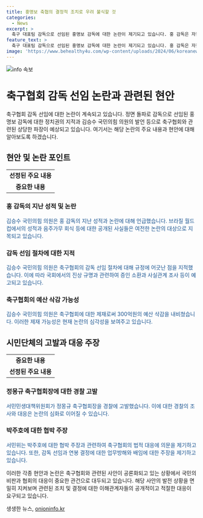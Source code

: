 ```yaml
---
title: 홍명보 축협의 결정적 조치로 우려 불식할 것
categories:
  - News
excerpt: >
  축구 대표팀 감독으로 선임된 홍명보 감독에 대한 논란이 제기되고 있습니다. 홍 감독은 자질 부족과 감독 선임 과정의 문제 등으로 비판을 받고 있는 가운데, 국민의힘 의원 김승수는 홍 감독을 비롯한 축구협회 관계자들을 국회에 부르겠다고 밝혔습니다. 또한 300억원 예산 삭감 가능성과 함께 정몽규 축구협회장을 경찰에 고발하여 논란이 더욱 확산되고 있습니다.
feature_text: >
  축구 대표팀 감독으로 선임된 홍명보 감독에 대한 논란이 제기되고 있습니다. 홍 감독은 자질 부족과 감독 선임 과정의 문제 등으로 비판을 받고 있는 가운데, 국민의힘 의원 김승수는 홍 감독을 비롯한 축구협회 관계자들을 국회에 부르겠다고 밝혔습니다. 또한 300억원 예산 삭감 가능성과 함께 정몽규 축구협회장을 경찰에 고발하여 논란이 더욱 확산되고 있습니다.
image: 'https://www.behealthy4u.com/wp-content/uploads/2024/06/koreanews.jpg'
---
```


<p><img src="https://www.behealthy4u.com/wp-content/uploads/2024/06/koreanews.jpg" alt="info 속보" /></p>

<h1>축구협회 감독 선임 논란과 관련된 현안</h1>

<p data-ke-size="size16">축구협회 감독 선임에 대한 논란이 계속되고 있습니다. 정면 돌파로 감독으로 선임된 홍명보 감독에 대한 정치권의 지적과 김승수 국민의힘 의원의 발언 등으로 축구협회와 관련된 상당한 파장이 예상되고 있습니다. 여기서는 해당 논란의 주요 내용과 현안에 대해 알아보도록 하겠습니다.</p>

<h2 data-ke-size="size26">현안 및 논란 포인트</h2>

<table>
  <tr>
    <td style="text-align: center; height: 17px;"><b>선정된 주요 내용</b></td>
  </tr>
  <tr>
    <td style="text-align: center; height: 17px;"><b>중요한 내용</b></td>
  </tr>
</table>

<h3>홍 감독의 지난 성적 및 논란</h3>

<p><span style="color: #1a5490;">김승수 국민의힘 의원은 홍 감독의 지난 성적과 논란에 대해 언급했습니다. 브라질 월드컵에서의 성적과 음주가무 회식 등에 대한 공개된 사실들은 여전한 논란의 대상으로 지목되고 있습니다.</span></p>

<h3>감독 선임 절차에 대한 지적</h3>

<p><span style="color: #1a5490;">김승수 국민의힘 의원은 축구협회의 감독 선임 절차에 대해 규정에 어긋난 점을 지적했습니다. 이에 따라 국회에서의 진상 규명과 관련하여 증인 소환과 사실관계 조사 등이 예고되고 있습니다.</span></p>

<h3>축구협회의 예산 삭감 가능성</h3>

<p><span style="color: #1a5490;">김승수 국민의힘 의원은 축구협회에 대한 제재로써 300억원의 예산 삭감을 내비쳤습니다. 이러한 제재 가능성은 현재 논란의 심각성을 보여주고 있습니다.</span></p>

<h2 data-ke-size="size26">시민단체의 고발과 대응 주장</h2>

<table>
  <tr>
    <td style="text-align: center; height: 17px;"><b>중요한 내용</b></td>
  </tr>
  <tr>
    <td style="text-align: center; height: 17px;"><b>선정된 주요 내용</b></td>
  </tr>
</table>

<h3>정몽규 축구협회장에 대한 경찰 고발</h3>

<p><span style="color: #1a5490;">서민민생대책위원회가 정몽규 축구협회장을 경찰에 고발했습니다. 이에 대한 경찰의 조사와 대응은 논란의 심화로 이어질 수 있습니다.</span></p>

<h3>박주호에 대한 협박 주장</h3>

<p><span style="color: #1a5490;">서민위는 박주호에 대한 협박 주장과 관련하여 축구협회의 법적 대응에 의문을 제기하고 있습니다. 또한, 감독 선임과 연봉 결정에 대한 업무방해와 배임에 대한 주장을 제기하고 있습니다.</span></p>

<p>이러한 각종 현안과 논란은 축구협회와 관련된 사안이 공론화되고 있는 상황에서 국민의 비판과 협회의 대응이 중요한 관건으로 대두되고 있습니다. 해당 사안의 발전 상황을 면밀히 지켜보며 관련된 조치 및 결정에 대한 이해관계자들의 공개적이고 적절한 대응이 요구되고 있습니다.</p>
생생한 뉴스, <a href="https://onioninfo.kr" rel="dofollow">onioninfo.kr</a>


